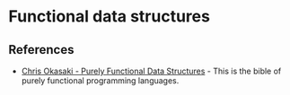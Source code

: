 # Functional data structures

## References

- [Chris Okasaki - Purely Functional Data Structures](https://www.goodreads.com/book/show/594288.Purely_Functional_Data_Structures) -
  This is the bible of purely functional programming languages.
